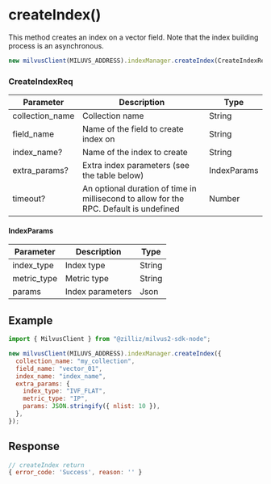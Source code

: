 # createIndex()

This method creates an index on a vector field. Note that the index building process is an asynchronous.

```javascript
new milvusClient(MILUVS_ADDRESS).indexManager.createIndex(CreateIndexReq);
```

### CreateIndexReq

| Parameter       | Description                                                                            | Type        |
| --------------- | -------------------------------------------------------------------------------------- | ----------- |
| collection_name | Collection name                                                                        | String      |
| field_name      | Name of the field to create index on                                                   | String      |
| index_name?     | Name of the index to create                                                            | String      |
| extra_params?   | Extra index parameters (see the table below)                                           | IndexParams |
| timeout?        | An optional duration of time in millisecond to allow for the RPC. Default is undefined | Number      |

#### IndexParams

| Parameter   | Description      | Type   |
| ----------- | ---------------- | ------ |
| index_type  | Index type       | String |
| metric_type | Metric type      | String |
| params      | Index parameters | Json   |

## Example

```javascript
import { MilvusClient } from "@zilliz/milvus2-sdk-node";

new milvusClient(MILUVS_ADDRESS).indexManager.createIndex({
  collection_name: "my_collection",
  field_name: "vector_01",
  index_name: "index_name",
  extra_params: {
    index_type: "IVF_FLAT",
    metric_type: "IP",
    params: JSON.stringify({ nlist: 10 }),
  },
});
```

## Response

```javascript
// createIndex return
{ error_code: 'Success', reason: '' }
```

